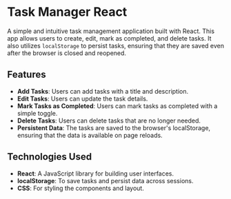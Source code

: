 # Task Manager React

A simple and intuitive task management application built with React. This app allows users to create, edit, mark as completed, and delete tasks. It also utilizes `localStorage` to persist tasks, ensuring that they are saved even after the browser is closed and reopened.

## Features

- **Add Tasks**: Users can add tasks with a title and description.
- **Edit Tasks**: Users can update the task details.
- **Mark Tasks as Completed**: Users can mark tasks as completed with a simple toggle.
- **Delete Tasks**: Users can delete tasks that are no longer needed.
- **Persistent Data**: The tasks are saved to the browser's localStorage, ensuring that the data is available on page reloads.

## Technologies Used

- **React**: A JavaScript library for building user interfaces.
- **localStorage**: To save tasks and persist data across sessions.
- **CSS**: For styling the components and layout.


